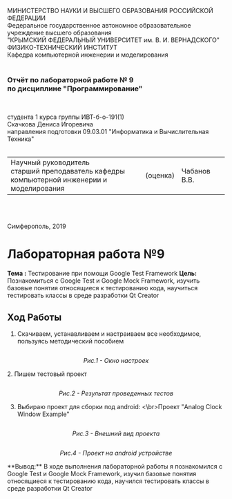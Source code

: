 МИНИСТЕРСТВО НАУКИ  И ВЫСШЕГО ОБРАЗОВАНИЯ РОССИЙСКОЙ ФЕДЕРАЦИИ  
Федеральное государственное автономное образовательное учреждение высшего образования  
"КРЫМСКИЙ ФЕДЕРАЛЬНЫЙ УНИВЕРСИТЕТ им. В. И. ВЕРНАДСКОГО"  
ФИЗИКО-ТЕХНИЧЕСКИЙ ИНСТИТУТ  
Кафедра компьютерной инженерии и моделирования
<br/><br/>

### Отчёт по лабораторной работе № 9<br/> по дисциплине "Программирование"
<br/>

студента 1 курса группы ИВТ-б-о-191(1)  
Скачкова Дениса Игоревича  
направления подготовки 09.03.01 "Информатика и Вычислительная Техника"  
<br/>

<table>
<tr><td>Научный руководитель<br/> старший преподаватель кафедры<br/> компьютерной инженерии и моделирования</td>
<td>(оценка)</td>
<td>Чабанов В.В.</td>
</tr>
</table>
<br/><br/>

Симферополь, 2019





# Лабораторная работа №9
**Тема :** Тестирование при помощи Google Test Framework 
**Цель:**  Познакомиться с Google Test  и Google Mock Framework, изучить базовые понятия относящиеся к тестированию кода, научиться тестировать классы в среде разработки Qt Creator

## **Ход Работы**

1. Скачиваем, устанавливаем и настраиваем все необходимое, пользуясь методический пособием
<p align="center"><img src="s" alt=""></p>
<p align="center"><i>Рис.1 - Окно настроек</i></p>
2. Пишем тестовый проект
<p align="center"><img src="s" alt=""></p>
<p align="center"><i>Рис.2 - Результат проведенных тестов</i></p>

3. Выбираю проект для сборки под android:
<\br>Проект "Analog Clock Window Example"
<p align="center"><img src="s" alt=""></p>
<p align="center"><i>Рис.3 - Внешний вид проекта</i></p>
<p align="center"><img src="s" alt=""></p>
<p align="center"><i>Рис.4 - Проект на android устройстве</i></p>
**Вывод:** В ходе выполнения лабораторной работы я познакомился с Google Test  и Google Mock Framework, изучил базовые понятия относящиеся к тестированию кода, научился тестировать классы в среде разработки Qt Creator